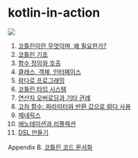 # kotlin-in-action

![](https://images.manning.com/264/352/resize/book/3/9458a37-9793-4e67-a23f-585da31dff55/Jemerov-Kotlin-HI.png)

1. [코틀린이란 무엇이며, 왜 필요한가?](https://zippy-bobolink-d14.notion.site/1-e2a2dc28a7c0427b8720222261e6b812)
2. [코틀린 기초](https://zippy-bobolink-d14.notion.site/2-f6964f7576e1493c976a72a674bcb023)
3. [함수 정의와 호출](https://www.notion.so/3-6a2eb435e43d4a6493a448cbd040946e)
4. [클래스, 객체, 인터페이스](https://zippy-bobolink-d14.notion.site/4-46629c7ce99d416394d7c7a8fe505d8a)
5. [람다로 프로그래밍](https://zippy-bobolink-d14.notion.site/5-79aa222d06fa467db9b0849df544950d)
6. [코틀린 타입 시스템](https://zippy-bobolink-d14.notion.site/6-69cb8abd3f0b415a8a661289196d442a)
7. [연산자 오버로딩과 기타 관례](https://zippy-bobolink-d14.notion.site/7-38fdeade41604937afadc0c7c603409c)
8. [고차 함수: 파라미터와 반환 값으로 람다 사용](https://zippy-bobolink-d14.notion.site/8-fcb81dd2d32242d68ce9391183e1fffb)
9. [제네릭스](https://zippy-bobolink-d14.notion.site/9-9bd9f691686244fb8ecc91689a433acb)
10. [애노테이션과 리플렉션](https://zippy-bobolink-d14.notion.site/10-9e1cbe65bb654a3eb6d27d3211dca883)
11. [DSL 만들기](https://www.notion.so/11-DSL-bf7f01eafbe7483888ce722aa9d56818?pvs=4)

Appendix B. [코틀린 코드 문서화](https://www.notion.so/B-da6ebf9bd3f144d1b9f9e4dde40cdefb?pvs=4)<br>
